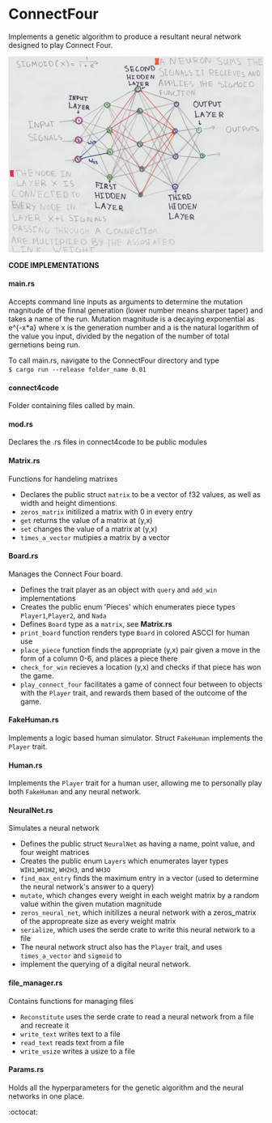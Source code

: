 # ConnectFour
Implements a genetic algorithm to produce a resultant neural network designed to play Connect Four.


![Diagram of neural network](https://github.com/ChatterMonkey/ConnectFour/blob/Simple_Model_fixed/images/neuralNetwork_diagram.jpeg)


















**CODE IMPLEMENTATIONS**


#### main.rs
Accepts command line inputs as arguments to determine the mutation magnitude of the finnal generation (lower number means sharper taper) and takes a name of the run. Mutation magnitude is a decaying exponential as e^{-x*a} where x is the generation number and a is the natural logarithm of the value you input, divided by the negation of the number of total gernetions being run. 

To call main.rs, navigate to the ConnectFour directory and type  
`$ cargo run --release folder_name 0.01`

#### connect4code
Folder containing files called by main.
 
#### mod.rs
Declares the .rs files in connect4code to be public modules

#### Matrix.rs
Functions for handeling matrixes
* Declares the public struct `matrix` to be a vector of f32 values, as well as width and height dimentions.
* `zeros_matrix` initilized a matrix with 0 in every entry
* `get` returns the value of a matrix at (y,x) 
* `set` changes the value of a matrix at (y,x)
* `times_a_vector` mutipies a matrix by a vector
		
#### Board.rs
Manages the Connect Four board.
* Defines the trait player as an object with `query` and `add_win` implementations
* Creates the public enum 'Pieces' which enumerates piece types `Player1`,`Player2`, and `Nada`
* Defines `Board` type as a `matrix`, see **Matrix.rs**
* `print_board` function renders type `Board` in colored ASCCI for human use
* `place_piece` function finds the appropriate (y,x) pair given a move in the form of a column 0-6, and places a piece there
* `check_for_win` recieves a location (y,x) and checks if that piece has won the game.
* `play_connect_four` facilitates a game of connect four between to objects with the `Player` trait, and rewards them based of the outcome of the game.

#### FakeHuman.rs
Implements a logic based human simulator. Struct `FakeHuman` implements the `Player` trait.

#### Human.rs
Implements the `Player` trait for a human user, allowing me to personally play both `FakeHuman` 
						and any neural network.

#### NeuralNet.rs
Simulates a neural network 
* Defines the public struct `NeuralNet` as having a name, point value, and four weight matrices
* Creates the public enum `Layers` which enumerates layer types `WIH1`,`WH1H2`, `WH2H3`, and `WH3O`
* `find_max_entry` finds the maximum entry in a vector (used to determine the neural network's answer to a query)
* `mutate`, which changes every weight in each weight matrix by a random value within the given mutation magnitude
* `zeros_neural_net`, which initilizes a neural network with a zeros_matrix of the appropreate size as every weight matrix
* `serialize`, which uses the serde crate to write this neural network to a file
* The neural network struct also has the `Player` trait, and uses `times_a_vector` and `sigmoid` to 
* implement the querying of a digital neural network.


#### file_manager.rs
Contains functions for managing files				
* `Reconstitute` uses the serde crate to read a neural network from a file and recreate it
* `write_text` writes text to a file
* `read_text` reads text from a file
* `write_usize` writes a usize to a file
					 
					 
#### Params.rs
Holds all the hyperparameters for the genetic algorithm and the neural networks in one place.

:octocat: 